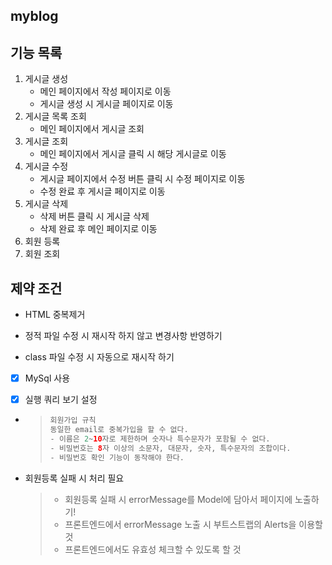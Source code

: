 ## myblog

## 기능 목록
1. 게시글 생성
   + 메인 페이지에서 작성 페이지로 이동
   + 게시글 생성 시 게시글 페이지로 이동
2. 게시글 목록 조회
   + 메인 페이지에서 게시글 조회
3. 게시글 조회
   + 메인 페이지에서 게시글 클릭 시 해당 게시글로 이동
4. 게시글 수정
   + 게시글 페이지에서 수정 버튼 클릭 시 수정 페이지로 이동
   + 수정 완료 후 게시글 페이지로 이동
5. 게시글 삭제
   + 삭제 버튼 클릭 시 게시글 삭제
   + 삭제 완료 후 메인 페이지로 이동
6. 회원 등록
7. 회원 조회

## 제약 조건
+ HTML 중복제거

+ 정적 파일 수정 시 재시작 하지 않고 변경사항 반영하기

+ class 파일 수정 시 자동으로 재시작 하기

+ [X] MySql 사용

+ [X] 실행 쿼리 보기 설정

+ > ```java
  > 회원가입 규칙
  > 동일한 email로 중복가입을 할 수 없다.
  > - 이름은 2~10자로 제한하며 숫자나 특수문자가 포함될 수 없다.
  > - 비밀번호는 8자 이상의 소문자, 대문자, 숫자, 특수문자의 조합이다.
  > - 비밀번호 확인 기능이 동작해야 한다.
  > ```

+ 회원등록 실패 시 처리 필요

  > - 회원등록 실패 시 errorMessage를 Model에 담아서 페이지에 노출하기!
  > - 프론트엔드에서 errorMessage 노출 시 부트스트랩의 Alerts을 이용할 것
  > - 프론트엔드에서도 유효성 체크할 수 있도록 할 것